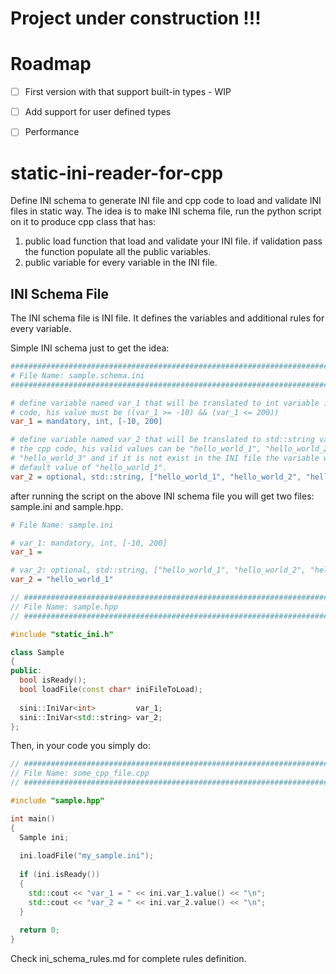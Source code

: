 # Project under construction !!!


# Roadmap
  - [ ] First version with that support built-in types - WIP
  - [ ] Add support for user defined types
  - [ ] Performance


# static-ini-reader-for-cpp
Define INI schema to generate INI file and cpp code to load and validate INI files in static way.
The idea is to make INI schema file, run the python script on it to produce cpp class that has:
1. public load function that load and validate your INI file. if validation pass the function populate all the public variables.
2. public variable for every variable in the INI file.

## INI Schema File
The INI schema file is INI file. It defines the variables and additional rules for every variable.

Simple INI schema just to get the idea:

``` INI
################################################################################
# File Name: sample.schema.ini
################################################################################

# define variable named var_1 that will be translated to int variable in the cpp
# code, his value must be ((var_1 >= -10) && (var_1 <= 200))
var_1 = mandatory, int, [-10, 200]

# define variable named var_2 that will be translated to std::string variable in
# the cpp code, his valid values can be "hello_world_1", "hello_world_2" or
# "hello_world_3" and if it is not exist in the INI file the variable will get
# default value of "hello_world_1".
var_2 = optional, std::string, ["hello_world_1", "hello_world_2", "hello_world_3"], ["hello_world_1"]
```

after running the script on the above INI schema file you will get two files: sample.ini and sample.hpp.

``` INI
# File Name: sample.ini

# var_1: mandatory, int, [-10, 200]
var_1 = 

# var_2: optional, std::string, ["hello_world_1", "hello_world_2", "hello_world_3"]
var_2 = "hello_world_1"
```

``` cpp
// #############################################################################
// File Name: sample.hpp
// #############################################################################

#include "static_ini.h"

class Sample
{
public:
  bool isReady();
  bool loadFile(const char* iniFileToLoad);
  
  sini::IniVar<int>         var_1;
  sini::IniVar<std::string> var_2;
};
```

Then, in your code you simply do:

``` cpp
// #############################################################################
// File Name: some_cpp_file.cpp
// #############################################################################

#include "sample.hpp"

int main()
{
  Sample ini;
  
  ini.loadFile("my_sample.ini");
  
  if (ini.isReady())
  {
    std::cout << "var_1 = " << ini.var_1.value() << "\n";
    std::cout << "var_2 = " << ini.var_2.value() << "\n";
  }
  
  return 0;
}
```

Check ini_schema_rules.md for complete rules definition.
